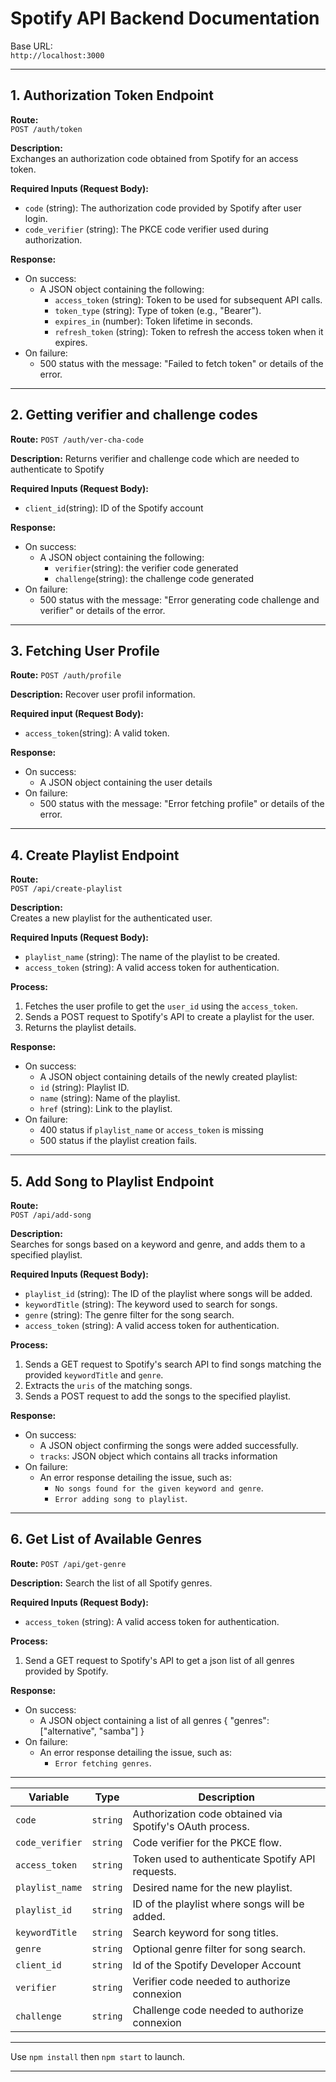 # Spotify API Backend Documentation

Base URL:  
`http://localhost:3000`

---

## 1. Authorization Token Endpoint

**Route:**  
`POST /auth/token`

**Description:**  
Exchanges an authorization code obtained from Spotify for an access token.

**Required Inputs (Request Body):**  
- `code` (string): The authorization code provided by Spotify after user login.  
- `code_verifier` (string): The PKCE code verifier used during authorization.

**Response:**  
- On success:
    - A JSON object containing the following:
        - `access_token` (string): Token to be used for subsequent API calls.
        - `token_type` (string): Type of token (e.g., "Bearer").
        - `expires_in` (number): Token lifetime in seconds.
        - `refresh_token` (string): Token to refresh the access token when it expires.
- On failure:
    - 500 status with the message: "Failed to fetch token" or details of the error.

---

## 2. Getting verifier and challenge codes

**Route:**
`POST /auth/ver-cha-code`

**Description:**
Returns verifier and challenge code which are needed to authenticate to Spotify

**Required Inputs (Request Body):**
- `client_id`(string): ID of the Spotify account

**Response:**
- On success:
    - A JSON object containing the following:
        - `verifier`(string): the verifier code generated
        - `challenge`(string): the challenge code generated
- On failure:
    - 500 status with the message: "Error generating code challenge and verifier" or details of the error.

---

## 3. Fetching User Profile

**Route:**
`POST /auth/profile`

**Description:**
Recover user profil information.

**Required input (Request Body):**
- `access_token`(string): A valid token.

**Response:**
- On success:
    - A JSON object containing the user details
- On failure:
    - 500 status with the message: "Error fetching profile" or details of the error.

---

## 4. Create Playlist Endpoint

**Route:**  
`POST /api/create-playlist`

**Description:**  
Creates a new playlist for the authenticated user.

**Required Inputs (Request Body):**  
- `playlist_name` (string): The name of the playlist to be created.  
- `access_token` (string): A valid access token for authentication.

**Process:**  
1. Fetches the user profile to get the `user_id` using the `access_token`.  
2. Sends a POST request to Spotify's API to create a playlist for the user.  
3. Returns the playlist details.

**Response:**  
- On success:
    - A JSON object containing details of the newly created playlist:
    - `id` (string): Playlist ID.
    - `name` (string): Name of the playlist.
    - `href` (string): Link to the playlist.
- On failure:
    - 400 status if `playlist_name` or `access_token` is missing
    - 500 status if the playlist creation fails.

---

## 5. Add Song to Playlist Endpoint

**Route:**  
`POST /api/add-song`

**Description:**  
Searches for songs based on a keyword and genre, and adds them to a specified playlist.

**Required Inputs (Request Body):**  
- `playlist_id` (string): The ID of the playlist where songs will be added.  
- `keywordTitle` (string): The keyword used to search for songs.  
- `genre` (string): The genre filter for the song search.  
- `access_token` (string): A valid access token for authentication.

**Process:**  
1. Sends a GET request to Spotify's search API to find songs matching the provided `keywordTitle` and `genre`.  
2. Extracts the `uris` of the matching songs.  
3. Sends a POST request to add the songs to the specified playlist.

**Response:**  
- On success:  
  - A JSON object confirming the songs were added successfully.
  - `tracks`: JSON object which contains all tracks information
- On failure:  
  - An error response detailing the issue, such as:
    - `No songs found for the given keyword and genre`.
    - `Error adding song to playlist`.

---

## 6. Get List of Available Genres

**Route:**
`POST /api/get-genre`

**Description:**
Search the list of all Spotify genres.

**Required Inputs (Request Body):**
- `access_token` (string): A valid access token for authentication.

**Process:**
1. Send a GET request to Spotify's API to get a json list of all genres provided by Spotify.

**Response:**
- On success:
    - A JSON object containing a list of all genres
        {
            "genres": ["alternative", "samba"]
        }
- On failure:
  - An error response detailing the issue, such as:
    - `Error fetching genres`.

---


| **Variable**      | **Type**   | **Description**                                            |
|--------------------|------------|------------------------------------------------------------|
| `code`            | `string`   | Authorization code obtained via Spotify's OAuth process.    |
| `code_verifier`   | `string`   | Code verifier for the PKCE flow.                            |
| `access_token`    | `string`   | Token used to authenticate Spotify API requests.            |
| `playlist_name`   | `string`   | Desired name for the new playlist.                          |
| `playlist_id`     | `string`   | ID of the playlist where songs will be added.               |
| `keywordTitle`    | `string`   | Search keyword for song titles.                             |
| `genre`           | `string`   | Optional genre filter for song search.                       |
| `client_id`           | `string`   | Id of the Spotify Developer Account                    |
| `verifier`           | `string`   | Verifier code needed to authorize connexion    | 
| `challenge`           | `string`   | Challenge code needed to authorize connexion                    |
--- 

Use `npm install` then `npm start` to launch.

---